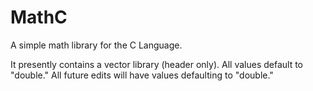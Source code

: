 # MathC
A simple math library for the C Language. 

It presently contains a vector library (header only). All values default to "double."
All future edits will have values defaulting to "double."

